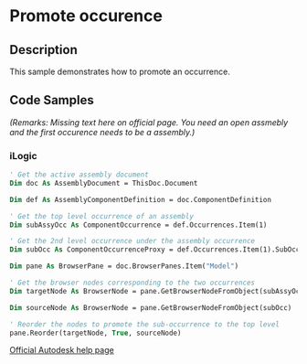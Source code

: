 # Promote occurence

## Description
This sample demonstrates how to promote an occurrence.

## Code Samples 
*(Remarks: Missing text here on official page. You need an open assmebly and the first occurence needs to be a assembly.)*

### iLogic
```vb
' Get the active assembly document
Dim doc As AssemblyDocument = ThisDoc.Document

Dim def As AssemblyComponentDefinition = doc.ComponentDefinition

' Get the top level occurrence of an assembly
Dim subAssyOcc As ComponentOccurrence = def.Occurrences.Item(1)

' Get the 2nd level occurrence under the assembly occurrence
Dim subOcc As ComponentOccurrenceProxy = def.Occurrences.Item(1).SubOccurrences.Item(1)

Dim pane As BrowserPane = doc.BrowserPanes.Item("Model")

' Get the browser nodes corresponding to the two occurrences
Dim targetNode As BrowserNode = pane.GetBrowserNodeFromObject(subAssyOcc)

Dim sourceNode As BrowserNode = pane.GetBrowserNodeFromObject(subOcc)

' Reorder the nodes to promote the sub-occurrence to the top level
pane.Reorder(targetNode, True, sourceNode)
```
[Official Autodesk help page](https://help.autodesk.com/view/INVNTOR/2025/ENU/?guid=BrowserPaneObject_Reorder_Promote_Sample)
